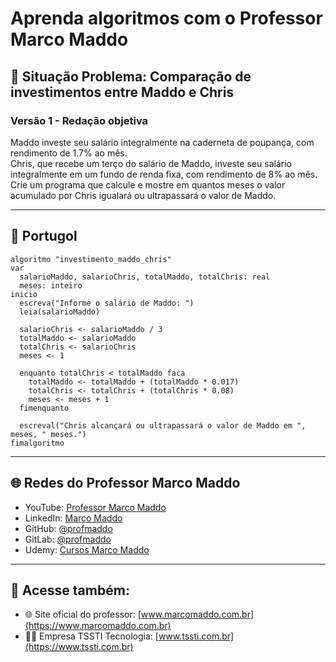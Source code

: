 # Aprenda algoritmos com o Professor Marco Maddo

## 🧠 Situação Problema: Comparação de investimentos entre Maddo e Chris

### Versão 1 - Redação objetiva
Maddo investe seu salário integralmente na caderneta de poupança, com rendimento de 1.7% ao mês.  
Chris, que recebe um terço do salário de Maddo, investe seu salário integralmente em um fundo de renda fixa, com rendimento de 8% ao mês.  
Crie um programa que calcule e mostre em quantos meses o valor acumulado por Chris igualará ou ultrapassará o valor de Maddo.

---

## 💬 Portugol

```portugol
algoritmo "investimento_maddo_chris"
var
  salarioMaddo, salarioChris, totalMaddo, totalChris: real
  meses: inteiro
inicio
  escreva("Informe o salário de Maddo: ")
  leia(salarioMaddo)

  salarioChris <- salarioMaddo / 3
  totalMaddo <- salarioMaddo
  totalChris <- salarioChris
  meses <- 1

  enquanto totalChris < totalMaddo faca
    totalMaddo <- totalMaddo + (totalMaddo * 0.017)
    totalChris <- totalChris + (totalChris * 0.08)
    meses <- meses + 1
  fimenquanto

  escreval("Chris alcançará ou ultrapassará o valor de Maddo em ", meses, " meses.")
fimalgoritmo
```

---

## 🌐 Redes do Professor Marco Maddo

- YouTube: [Professor Marco Maddo](https://www.youtube.com/@ProfessorMarcoMaddo)
- LinkedIn: [Marco Maddo](https://www.linkedin.com/in/marcomaddo/)
- GitHub: [@profmaddo](https://github.com/profmaddo)
- GitLab: [@profmaddo](https://gitlab.com/profmaddo)
- Udemy: [Cursos Marco Maddo](https://www.udemy.com/user/marcomaddo/)

---

## 🚀 Acesse também:

- 🌐 Site oficial do professor: [www.marcomaddo.com.br](https://www.marcomaddo.com.br)
- 🧑‍💼 Empresa TSSTI Tecnologia: [www.tssti.com.br](https://www.tssti.com.br)
